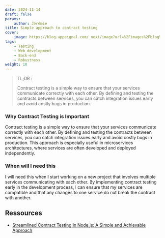 ```yaml
---
date: 2024-11-14
draft: false
params:
    author: Jérémie
title: Simple approach to contract testing
cover:
    image: https://blog.appsignal.com/_next/image?url=%2Fimages%2Fblog%2F2024-11%2Fstreamlining-contract-testing.jpg&w=1920&q=50
tags:
    - Testing
    - Web development
    - Back-end
    - Robustness
weight: 10
---
```


> TL;DR :
>
> Contract testing is a simple way to ensure that your services communicate correctly with each other. By defining and testing the contracts between services, you can catch integration issues early and avoid costly bugs in production.

### Why Contract Testing is Important

Contract testing is a simple way to ensure that your services communicate correctly with each other. By defining and testing the contracts between services, you can catch integration issues early and avoid costly bugs in production. This approach is especially useful in microservices architectures, where services are often developed and deployed independently.

### When will I need this

I will need this when I start working on a new project that involves multiple services communicating with each other. By implementing contract testing early in the development process, I can ensure that my services are compatible and that any changes to one service do not break the contract with another.

## Ressources

-   [Streamlined Contract Testing in Node.js: A Simple and Achievable Approach](https://blog.appsignal.com/2024/11/13/streamlined-contract-testing-in-nodejs-a-simple-and-achievable-approach.html)
